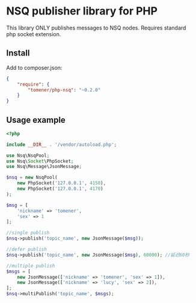 # NSQ publisher library for PHP

This library ONLY publishes messages to NSQ nodes. Requires standard php socket extension.

## Install

Add to composer.json:

``` json
{
    "require": {
        "tomener/php-nsq": "~0.2.0"
    }
}
```

## Usage example

``` php
<?php

include __DIR__ . '/vendor/autoload.php';

use Nsq\NsqPool;
use Nsq\Socket\PhpSocket;
use Nsq\Message\JsonMessage;

$nsq = new NsqPool(
    new PhpSocket('127.0.0.1', 4150),
    new PhpSocket('127.0.0.1', 4170)
);

$msg = [
    'nickname' => 'tomener',
    'sex' => 1
];

//single publish
$nsq->publish('topic_name', new JsonMessage($msg));

//defer publish
$nsq->publish('topic_name', new JsonMessage($msg), 60000); //延迟60秒

//multiple publish
$msgs = [
    new JsonMessage(['nickname' => 'tomener', 'sex' => 1]),
    new JsonMessage(['nickname' => 'lucy', 'sex' => 2]),
];
$nsq->multiPublish('topic_name', $msgs);
```
